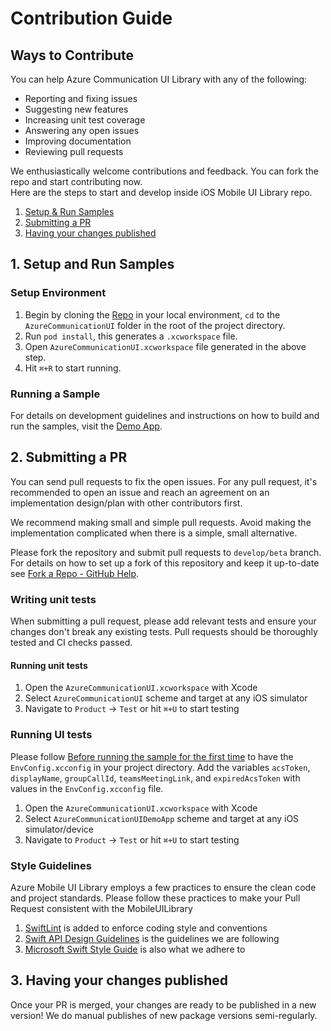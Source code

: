# Contribution Guide

## Ways to Contribute

You can help Azure Communication UI Library with any of the following:

- Reporting and fixing issues
- Suggesting new features
- Increasing unit test coverage
- Answering any open issues
- Improving documentation
- Reviewing pull requests

We enthusiastically welcome contributions and feedback. You can fork the repo and start contributing now.  
Here are the steps to start and develop inside iOS Mobile UI Library repo.

1. [Setup & Run Samples](#1-setup-and-run-samples)
2. [Submitting a PR](#2-submitting-a-pr)
3. [Having your changes published](#3-having-your-changes-published)

## 1. Setup and Run Samples 
### Setup Environment

1. Begin by cloning the [Repo](https://github.com/Azure/azure-communication-ui-library-ios) in your local environment, `cd` to the `AzureCommunicationUI` folder in the root of the project directory.
2. Run `pod install`, this generates a `.xcworkspace` file.
3. Open `AzureCommunicationUI.xcworkspace` file generated in the above step.
4. Hit `⌘+R` to start running.

### Running a Sample

For details on development guidelines and instructions on how to build and run the samples, visit the [Demo App](../AzureCommunicationUI/AzureCommunicationUIDemoApp/README.md).

## 2. Submitting a PR

You can send pull requests to fix the open issues. For any pull request, it's recommended to open an issue and reach an agreement on an implementation design/plan with other contributors first.

We recommend making small and simple pull requests. Avoid making the implementation complicated when there is a simple, small alternative.

Please fork the repository and submit pull requests to `develop/beta` branch. For details on how to set up a fork of this repository and keep it up-to-date see [Fork a Repo - GitHub Help](https://help.github.com/en/github/getting-started-with-github/fork-a-repo).

### Writing unit tests

When submitting a pull request, please add relevant tests and ensure your changes don't break any existing tests. Pull requests should be thoroughly tested and CI checks passed.

#### Running unit tests

1. Open the `AzureCommunicationUI.xcworkspace` with Xcode
2. Select `AzureCommunicationUI` scheme and target at any iOS simulator
3. Navigate to `Product` -> `Test` or hit `⌘+U` to start testing

### Running UI tests
Please follow [Before running the sample for the first time](https://github.com/Azure/communication-ui-library-ios/tree/main/AzureCommunicationUI/AzureCommunicationUIDemoApp#before-running-the-sample-for-the-first-time) to have the `EnvConfig.xcconfig` in your project directory. Add the variables `acsToken`, `displayName`, `groupCallId`, `teamsMeetingLink`, and `expiredAcsToken` with values in the `EnvConfig.xcconfig` file. 

1. Open the `AzureCommunicationUI.xcworkspace` with Xcode
2. Select `AzureCommunicationUIDemoApp` scheme and target at any iOS simulator/device
3. Navigate to `Product` -> `Test` or hit `⌘+U` to start testing

### Style Guidelines

Azure Mobile UI Library employs a few practices to ensure the clean code and project standards. Please follow these practices to make your Pull Request consistent with the MobileUILibrary

1. [SwiftLint](https://github.com/realm/SwiftLint) is added to enforce coding style and conventions
2. [Swift API Design Guidelines](https://swift.org/documentation/api-design-guidelines/) is the guidelines we are following
3. [Microsoft Swift Style Guide](https://github.com/microsoft/swift-guide) is also what we adhere to

## 3. Having your changes published

Once your PR is merged, your changes are ready to be published in a new version! We do manual publishes of new package versions semi-regularly.
